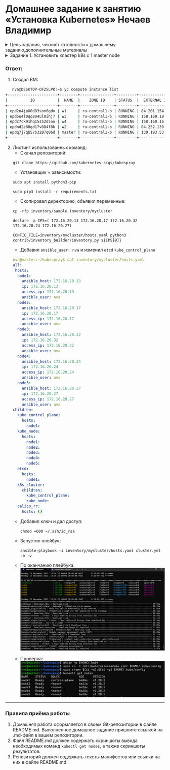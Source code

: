 # Домашнее задание к занятию «Установка Kubernetes» Нечаев Владимир

<details>
<summary>Цель задания, чеклист готовности к домашнему заданию,дополнительные материалы</summary>

Установить кластер K8s.

### Чеклист готовности к домашнему заданию

1. Развёрнутые ВМ с ОС Ubuntu 20.04-lts.


### Инструменты и дополнительные материалы, которые пригодятся для выполнения задания

1. [Инструкция по установке kubeadm](https://kubernetes.io/docs/setup/production-environment/tools/kubeadm/create-cluster-kubeadm/).
2. [Документация kubespray](https://kubespray.io/).

</details>

<details>
<summary>Задание 1. Установить кластер k8s с 1 master node</summary>

1. Подготовка работы кластера из 5 нод: 1 мастер и 4 рабочие ноды.
2. В качестве CRI — containerd.
3. Запуск etcd производить на мастере.
4. Способ установки выбрать самостоятельно.

</details>

### Ответ:

1. Создал ВМ:
   
```bash
   nva@DESKTOP-OF2SLPK:~$ yc compute instance list
+----------------------+--------+---------------+---------+----------------+--------------+
|          ID          |  NAME  |    ZONE ID    | STATUS  |  EXTERNAL IP   | INTERNAL IP  |
+----------------------+--------+---------------+---------+----------------+--------------+
| epd2u4jp80d83son6gdu | w1     | ru-central1-b | RUNNING | 84.201.154.3   | 172.16.20.27 |
| epd5u4l0qq804ul8ihj7 | w3     | ru-central1-b | RUNNING | 158.160.19.130 | 172.16.20.24 |
| epdc7ck91hq15s52d5oo | w4     | ru-central1-b | RUNNING | 158.160.16.18  | 172.16.20.32 |
| epdnd2e80gd17v884f8k | w2     | ru-central1-b | RUNNING | 84.252.139.6   | 172.16.20.17 |
| epdq7j7qb57b3207q06d | master | ru-central1-b | RUNNING | 130.193.53.108 | 172.16.20.13 |
+----------------------+--------+---------------+---------+----------------+--------------+
```
2. Листинг использованных команд:
   - Скачал репозиторий:
   ```
   git clone https://github.com/kubernetes-sigs/kubespray
   ```
    - Установщик + зависимости:
    ```
    sudo apt install python3-pip
    ```
    ```
    sudo pip3 install -r requirements.txt
    ```
    - Скопировал директорию, объявил переменные:
   ```
   cp -rfp inventory/sample inventory/mycluster
   ```
   ```
   declare -a IPS=( 172.16.20.13 172.16.20.17 172.16.20.32 172.16.20.24 172.16.20.27)
   ```
   ```
   CONFIG_FILE=inventory/mycluster/hosts.yaml python3 contrib/inventory_builder/inventory.py ${IPS[@]}
   ```
    - Добавил `ansible_user: nva` и изменил `etcd`  `kube_control_plane`
   ```yaml
   nva@master:~/kubespray$ cat inventory/mycluster/hosts.yaml
   all:
    hosts:
     node1:
       ansible_host: 172.16.20.13
       ip: 172.16.20.13
       access_ip: 172.16.20.13
       ansible_user: nva
     node2:
       ansible_host: 172.16.20.17
       ip: 172.16.20.17
       access_ip: 172.16.20.17
       ansible_user: nva
     node3:
       ansible_host: 172.16.20.32
       ip: 172.16.20.32
       access_ip: 172.16.20.32
       ansible_user: nva
     node4:
       ansible_host: 172.16.20.24
       ip: 172.16.20.24
       access_ip: 172.16.20.24
       ansible_user: nva
     node5:
       ansible_host: 172.16.20.27
       ip: 172.16.20.27
       access_ip: 172.16.20.27
       ansible_user: nva
   children:
     kube_control_plane:
       hosts:
         node1:
     kube_node:
       hosts:
         node1:
         node2:
         node3:
         node4:
         node5:
     etcd:
       hosts:
         node1:
     k8s_cluster:
       children:
         kube_control_plane:
         kube_node:
     calico_rr:
       hosts: {}
   ```
    - Добавил ключ и дал доступ:
      ```
      chmod =600 ~/.ssh/id_rsa
      ```
    - Запустил плейбук:

      ```
      ansible-playbook -i inventory/mycluster/hosts.yaml cluster.yml -b -v
      ```
    - По оканчанию плейбука:
      ![](img/3.2/2.png)

    - Проверка:
      ![](img/3.2/3.png) 
-----

### Правила приёма работы

1. Домашняя работа оформляется в своем Git-репозитории в файле README.md. Выполненное домашнее задание пришлите ссылкой на .md-файл в вашем репозитории.
2. Файл README.md должен содержать скриншоты вывода необходимых команд `kubectl get nodes`, а также скриншоты результатов.
3. Репозиторий должен содержать тексты манифестов или ссылки на них в файле README.md.
